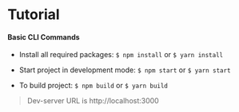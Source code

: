 # Tutorial

#### Basic CLI Commands

- Install all required packages:
`$ npm install` or `$ yarn install`

- Start project in development mode:
`$ npm start` or `$ yarn start`

- To build project:
`$ npm build` or `$ yarn build`

> Dev-server URL is http://localhost:3000
